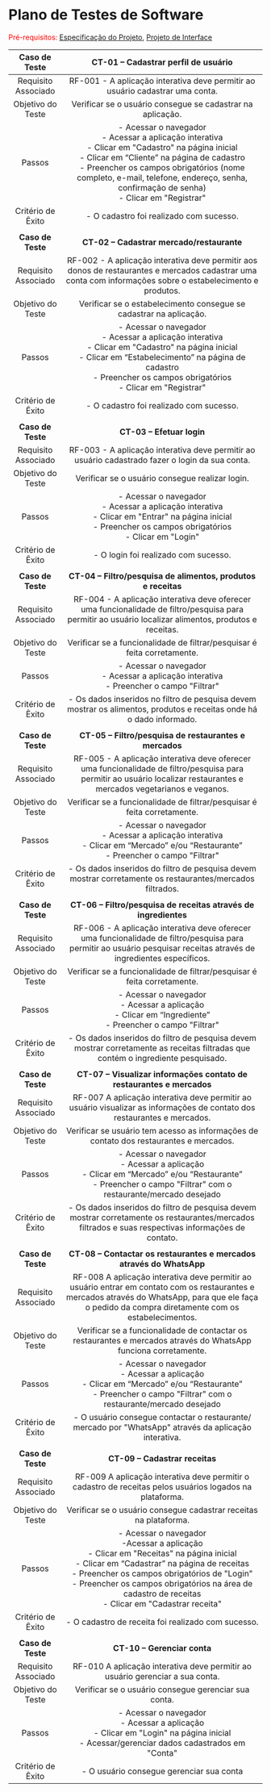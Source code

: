 # Plano de Testes de Software

<span style="color:red">Pré-requisitos: <a href="https://github.com/ICEI-PUC-Minas-PMV-ADS/pmv-ads-2022-2-e2-proj-int-t3-mundo-veg/blob/main/docs/02-Especifica%C3%A7%C3%A3o%20do%20Projeto.md"> Especificação do Projeto</a></span>, <a href="https://github.com/ICEI-PUC-Minas-PMV-ADS/pmv-ads-2022-2-e2-proj-int-t3-mundo-veg/blob/main/docs/04-Projeto%20de%20Interface.md"> Projeto de Interface</a>
 
| **Caso de Teste** 	| **CT-01 – Cadastrar perfil de usuário** 	|
|:---:	|:---:	|
|	Requisito Associado 	| RF-001 - A aplicação interativa deve permitir ao usuário cadastrar uma conta. |
| Objetivo do Teste 	| Verificar se o usuário consegue se cadastrar na aplicação. |
| Passos 	| - Acessar o navegador <br> - Acessar a aplicação interativa <br> - Clicar em "Cadastro" na página inicial <br> - Clicar em “Cliente” na página de cadastro <br> - Preencher os campos obrigatórios (nome completo, e-mail, telefone, endereço, senha, confirmação de senha) <br> - Clicar em "Registrar" |
|Critério de Êxito | - O cadastro foi realizado com sucesso. |
|  	|  	|
| **Caso de Teste** 	| **CT-02 – Cadastrar mercado/restaurante**	|
|Requisito Associado | RF-002 - A aplicação interativa deve permitir aos donos de restaurantes e mercados cadastrar uma conta com informações sobre o estabelecimento e produtos. |
| Objetivo do Teste 	| Verificar se o estabelecimento consegue se cadastrar na aplicação. |
| Passos 	| - Acessar o navegador <br> - Acessar a aplicação interativa <br> - Clicar em "Cadastro" na página inicial <br> - Clicar em “Estabelecimento” na página de cadastro  <br> - Preencher os campos obrigatórios <br> - Clicar em "Registrar" |
|Critério de Êxito | - O cadastro foi realizado com sucesso. |
|  	|  	|
| **Caso de Teste** 	| **CT-03 – Efetuar login**	|
|Requisito Associado | RF-003 - A aplicação interativa deve permitir ao usuário cadastrado fazer o login da sua conta. |
| Objetivo do Teste 	| Verificar se o usuário consegue realizar login. |
| Passos 	| - Acessar o navegador <br> - Acessar a aplicação interativa <br> - Clicar em "Entrar" na página inicial <br> - Preencher os campos obrigatórios <br> - Clicar em "Login" |
|Critério de Êxito | - O login foi realizado com sucesso. |
|  	|  	|
| **Caso de Teste** 	| **CT-04 – Filtro/pesquisa de alimentos, produtos e receitas**	|
|Requisito Associado | RF-004 - A aplicação interativa deve oferecer uma funcionalidade de filtro/pesquisa para permitir ao usuário localizar alimentos, produtos e receitas. |
| Objetivo do Teste 	| Verificar se a funcionalidade de filtrar/pesquisar é feita corretamente. |
| Passos 	| - Acessar o navegador <br> - Acessar a aplicação interativa <br> - Preencher o campo "Filtrar" |
|Critério de Êxito | - Os dados inseridos no filtro de pesquisa devem mostrar os alimentos, produtos e receitas onde há o dado informado. |
|  	|  	|
| **Caso de Teste** 	| **CT-05 – Filtro/pesquisa de restaurantes e mercados**	|
|Requisito Associado | RF-005 - A aplicação interativa deve oferecer uma funcionalidade de filtro/pesquisa para permitir ao usuário localizar restaurantes e mercados vegetarianos e veganos. |
| Objetivo do Teste 	| Verificar se a funcionalidade de filtrar/pesquisar é feita corretamente. |
| Passos 	| - Acessar o navegador <br> - Acessar a aplicação interativa <br> - Clicar em “Mercado” e/ou “Restaurante” <br> - Preencher o campo "Filtrar" |
|Critério de Êxito | - Os dados inseridos do filtro de pesquisa devem mostrar corretamente os restaurantes/mercados filtrados. |
|   |   |
| **Caso de Teste** 	| **CT-06 – Filtro/pesquisa de receitas através de ingredientes**	|
|Requisito Associado | RF-006 - A aplicação interativa deve oferecer uma funcionalidade de filtro/pesquisa para permitir ao usuário pesquisar receitas através de ingredientes específicos. |
| Objetivo do Teste 	| Verificar se a funcionalidade de filtrar/pesquisar é feita corretamente. |
| Passos 	| - Acessar o navegador <br> - Acessar a aplicação <br> - Clicar em “Ingrediente” <br> - Preencher o campo "Filtrar" |
|Critério de Êxito | - Os dados inseridos do filtro de pesquisa devem mostrar corretamente as receitas filtradas que contém o ingrediente pesquisado. |
|  	|  	|
| **Caso de Teste** 	| **CT-07 – Visualizar informações contato de restaurantes e mercados**	|
|Requisito Associado |RF-007	A aplicação interativa deve permitir ao usuário visualizar as informações de contato dos restaurantes e mercados. |
| Objetivo do Teste 	| Verificar se usuário tem acesso as informações de contato dos restaurantes e mercados. |
| Passos 	| - Acessar o navegador <br> - Acessar a aplicação <br> - Clicar em “Mercado” e/ou “Restaurante” <br> - Preencher o campo "Filtrar" com o restaurante/mercado desejado |<br> - Clicar no icone do "Restaurante/Mercado" exibido para visualizar informações de contato |
|Critério de Êxito | - Os dados inseridos do filtro de pesquisa devem mostrar corretamente os restaurantes/mercados filtrados e suas respectivas informações de contato. |
|  	|  	|
| **Caso de Teste** 	| **CT-08 – Contactar os restaurantes e mercados através do WhatsApp**	|
|Requisito Associado | RF-008	A aplicação interativa deve permitir ao usuário entrar em contato com os restaurantes e mercados através do WhatsApp, para que ele faça o pedido da compra diretamente com os estabelecimentos. |
| Objetivo do Teste 	| Verificar se a funcionalidade de contactar os restaurantes e mercados através do WhatsApp funciona corretamente. |
| Passos 	| - Acessar o navegador <br> - Acessar a aplicação <br> - Clicar em “Mercado” e/ou “Restaurante” <br> - Preencher o campo "Filtrar" com o restaurante/mercado desejado |<br> - Clicar no icone do "Restaurante/Mercado" exibido para visualizar informações de contato |<br> - Clicar em "número de telefone X" ou no ícone "WhatsApp" |<br> - Redirecionamento para "WhatsApp" |
|Critério de Êxito | - O usuário consegue contactar o restaurante/ mercado por "WhatsApp" através da aplicação interativa. |
|  	|  	|
| **Caso de Teste** 	| **CT-09 – Cadastrar receitas**	|
|Requisito Associado | RF-009	A aplicação interativa deve permitir o cadastro de receitas pelos usuários logados na plataforma. |
| Objetivo do Teste 	| Verificar se o usuário consegue cadastrar receitas na plataforma. |
| Passos 	| - Acessar o navegador <br> -Acessar a aplicação <br> - Clicar em "Receitas" na página inicial <br> - Clicar em “Cadastrar” na página de receitas  <br> - Preencher os campos obrigatórios  de "Login" <br> - Preencher os campos obrigatórios na área de cadastro de receitas <br> - Clicar em "Cadastrar receita" |
|Critério de Êxito | - O cadastro de receita foi realizado com sucesso. |
|  	|  	|
| **Caso de Teste** 	| **CT-10 – Gerenciar conta**	|
|Requisito Associado | RF-010	A aplicação interativa deve permitir ao usuário gerenciar a sua conta. |
| Objetivo do Teste 	| Verificar se o usuário consegue gerenciar sua conta. |
| Passos 	| - Acessar o navegador <br> - Acessar a aplicação <br> - Clicar em "Login" na página inicial <br> - Acessar/gerenciar dados cadastrados em "Conta" |
|Critério de Êxito | - O usuário consegue gerenciar sua conta |
